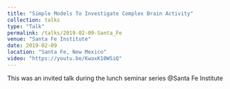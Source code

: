 ```yaml
---
title: "Simple Models To Investigate Complex Brain Activity"
collection: talks
type: "Talk"
permalink: /talks/2019-02-09-Santa_Fe
venue: "Santa Fe Institute"
date: 2019-02-09
location: "Santa Fe, New Mexico"
video: "https://youtu.be/KwaxK10WSiQ"
---
```


This was an invited talk during the lunch seminar series @Santa Fe Institute

<!--ADD THAT THESE RESULTS HAVE BEEN INCLUDED IN THE PUBLICATIONS, WITH REFERENCES-->

